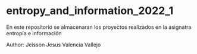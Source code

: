 # entropy_and_information_2022_1
En este repositorio se almacenaran los proyectos realizados en la asignatra entropía e información

Author: Jeisson Jesus Valencia Vallejo